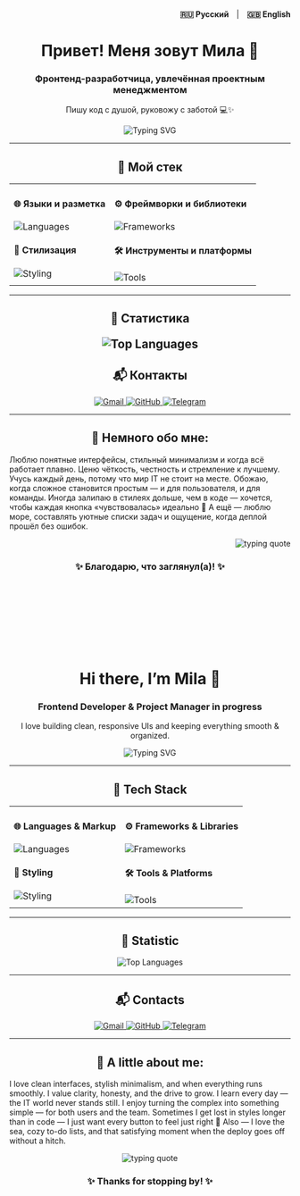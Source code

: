 <!-- Языковой переключатель -->
<div align="right" style="margin-top: -30px;">
  <a href="#russian-version" style="text-decoration:none;margin-right:10px;font-weight:bold;">🇷🇺 Русский</a> |
  <a href="#english-version" style="text-decoration:none;margin-left:10px;font-weight:bold;">🇬🇧 English</a>
</div>

<!-- 🇷🇺 RUSSIAN VERSION -->
<h1  align="center" id="russian-version">Привет! Меня зовут Мила 👋</h1>
<h3 align="center">Фронтенд-разработчица, увлечённая проектным менеджментом</h3>
<p align="center">Пишу код с душой, руковожу с заботой 💻✨</p>

<p align="center">
  <img src="https://readme-typing-svg.demolab.com?font=Fira+Code&pause=1000&color=5a03fc&text=center&lines=Frontend+Web+Developer;Project+Management+Explorer;React+%7C+Next.js+%7C+TypeScript%7C+JS;Let's+Build+Something+Great!" alt="Typing SVG" />
</p>

<hr/>

<h2 align="center">🧠 Мой стек</h2>

<table align="center">
  <tr>
    <td valign="top">
      <h4>🌐 Языки и разметка</h4>
      <img src="https://skillicons.dev/icons?i=html,css,scss,js,ts" alt="Languages" />
      <h4>🎨 Стилизация</h4>
      <img src="https://skillicons.dev/icons?i=tailwind,bootstrap" alt="Styling" />
    </td>
    <td valign="top">
      <h4>⚙️ Фреймворки и библиотеки</h4>
      <img src="https://skillicons.dev/icons?i=react,nextjs,nodejs,vite,webpack" alt="Frameworks" />
      <h4>🛠 Инструменты и платформы</h4>
      <img src="https://skillicons.dev/icons?i=git,github,figma,wordpress" alt="Tools" />
    </td>
  </tr>
</table>
<hr/>

<h2 align="center">🚀 Статистика 

<p align="center">
  <img src="https://github-readme-stats.vercel.app/api/top-langs/?username=milareina&layout=compact" alt="Top Languages"/>
</p>
</h2

<hr/>

<h2 align="center">📬 Контакты</h2>
<p align="center">
  <a href="mailto:mmilacz08@gmail.com">
    <img src="https://img.shields.io/badge/Gmail-mmila-orange?style=for-the-badge&logo=gmail&logoColor=white" alt="Gmail" />
  </a>
  <a href="https://github.com/Milareina">
    <img src="https://img.shields.io/badge/GitHub-Milareina-181717?style=for-the-badge&logo=github&logoColor=white" alt="GitHub" />
  </a>
  <a href="https://t.me/mmilacz">
    <img src="https://img.shields.io/badge/Telegram-@mmilacz-2CA5E0?style=for-the-badge&logo=telegram&logoColor=white" alt="Telegram" />
  </a>
</p>

<hr/>

<h2 align="center">💫 Немного обо мне:</h2>
<p>Люблю понятные интерфейсы, стильный минимализм и когда всё работает плавно.
Ценю чёткость, честность и стремление к лучшему. Учусь каждый день, потому что мир IT не стоит на месте.
Обожаю, когда сложное становится простым — и для пользователя, и для команды.
Иногда залипаю в стилеях дольше, чем в коде — хочется, чтобы каждая кнопка «чувствовалась» идеально 🙈
А ещё — люблю море, составлять уютные списки задач и ощущение, когда деплой прошёл без ошибок.

</p>
<p align="right">
  <img src="https://readme-typing-svg.demolab.com?font=Fira+Code&pause=1200&color=5a03fc&width=800&lines=%D0%9C%D0%B8%D0%BD%D0%B8%D0%BC%D0%B0%D0%BB%D0%B8%D0%B7%D0%BC.%20%D0%A4%D1%83%D0%BD%D0%BA%D1%86%D0%B8%D0%BE%D0%BD%D0%B0%D0%BB%D1%8C%D0%BD%D0%BE%D1%81%D1%82%D1%8C.%20%D0%A7%D0%B5%D0%BB%D0%BE%D0%B2%D0%B5%D1%87%D0%BD%D0%BE%D1%81%D1%82%D1%8C." alt="typing quote" />
</p>


<h3 align="center">✨ Благодарю, что заглянул(а)! ✨</h3>

<br/><br/><br/><br/><br/><br/><br/>

<!-- 🇬🇧 ENGLISH VERSION -->
<h1 align="center" id="english-version">Hi there, I’m Mila 👋</h1>
<h3 align="center">Frontend Developer & Project Manager in progress</h3>
<p align="center">I love building clean, responsive UIs and keeping everything smooth & organized.</p>

<p align="center">
  <img src="https://readme-typing-svg.demolab.com?font=Fira+Code&pause=1000&color=5a03fc&text=center&lines=Frontend+Web+Developer;Project+Management+Explorer;React+%7C+Next.js+%7C+TypeScript%7C+JS;Let's+Build+Something+Great!" alt="Typing SVG" />
</p>

<hr/>

<h2 align="center">🧠 Tech Stack</h2>
<table align="center">
  <tr>
    <td valign="top">
      <h4>🌐 Languages & Markup</h4>
      <img src="https://skillicons.dev/icons?i=html,css,scss,js,ts" alt="Languages" />
      <h4>🎨 Styling</h4>
      <img src="https://skillicons.dev/icons?i=tailwind,bootstrap" alt="Styling" />
    </td>
    <td valign="top">
      <h4>⚙️ Frameworks & Libraries</h4>
      <img src="https://skillicons.dev/icons?i=react,nextjs,nodejs,vite,webpack" alt="Frameworks" />
      <h4>🛠 Tools & Platforms</h4>
      <img src="https://skillicons.dev/icons?i=git,github,figma,wordpress" alt="Tools" />
    </td>
  </tr>
</table>

<hr/>

<h2 align="center">🚀 Statistic</h2>
<p align="center">
  <img src="https://github-readme-stats.vercel.app/api/top-langs/?username=milareina&layout=compact" alt="Top Languages"/>
</p>

<hr/>

<h2 align="center" >📬 Contacts</h2>
<p align="center">
  <a href="mailto:mmilacz08@gmail.com">
    <img src="https://img.shields.io/badge/Gmail-mmila-orange?style=for-the-badge&logo=gmail&logoColor=white" alt="Gmail" />
  </a>
  <a href="https://github.com/Milareina">
    <img src="https://img.shields.io/badge/GitHub-Milareina-181717?style=for-the-badge&logo=github&logoColor=white" alt="GitHub" />
  </a>
  <a href="https://t.me/mmilacz">
    <img src="https://img.shields.io/badge/Telegram-@mmilacz-2CA5E0?style=for-the-badge&logo=telegram&logoColor=white" alt="Telegram" />
  </a>
</p>

<hr/>

<h2 align="center">💫 A little about me:</h2>
<p>I love clean interfaces, stylish minimalism, and when everything runs smoothly.
I value clarity, honesty, and the drive to grow. I learn every day — the IT world never stands still.
I enjoy turning the complex into something simple — for both users and the team.
Sometimes I get lost in styles longer than in code — I just want every button to feel just right 🙈
Also — I love the sea, cozy to-do lists, and that satisfying moment when the deploy goes off without a hitch.

</p>

<p align="center">
  <img src="https://readme-typing-svg.demolab.com?font=Fira+Code&pause=1200&color=5a03fc&width=800&lines=Minimalism.+Functionality.+Humanity." alt="typing quote" />
</p>


<h3 align="center">✨ Thanks for stopping by! ✨</h3>
